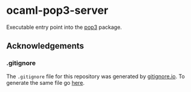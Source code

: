 # ocaml-pop3-server

Executable entry point into the [pop3](https://github.com/m-harrison/ocaml-pop3) package.

## Acknowledgements

### .gitignore

The `.gitignore` file for this repository was generated by [gitignore.io](https://www.gitignore.io/). To generate the same file go [here](https://www.gitignore.io/api/ocaml).